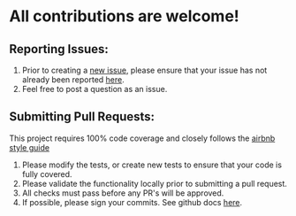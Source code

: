 # All contributions are welcome!

## Reporting Issues:
1. Prior to creating a [new issue](https://github.com/mafischer/node-tda/issues/new/choose), please ensure that your issue has not already been reported [here](https://github.com/mafischer/node-tda/issues).
2. Feel free to post a question as an issue.

## Submitting Pull Requests:
This project requires 100% code coverage and closely follows the [airbnb style guide](https://www.npmjs.com/package/eslint-config-airbnb-base)
1. Please modify the tests, or create new tests to ensure that your code is fully covered.
2. Please validate the functionality locally prior to submitting a pull request.
3. All checks must pass before any PR's will be approved.
4. If possible, please sign your commits. See github docs [here](https://docs.github.com/en/github/authenticating-to-github/signing-commits).
